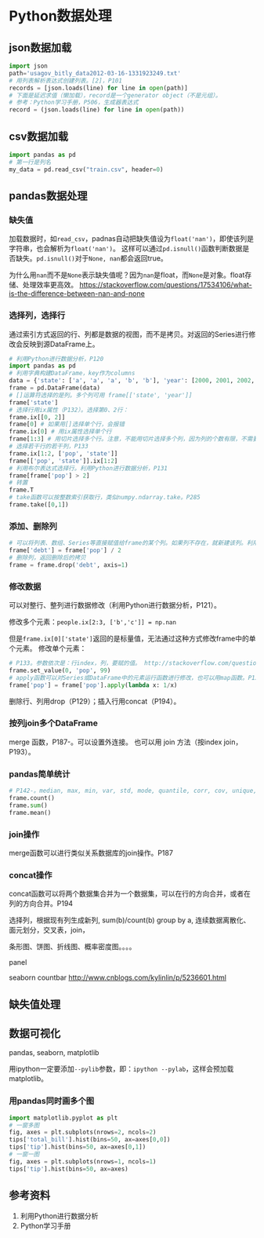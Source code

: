 # Python数据处理

## json数据加载

```python
import json
path='usagov_bitly_data2012-03-16-1331923249.txt'
# 用列表解析表达式创建列表。[2]，P101
records = [json.loads(line) for line in open(path)]
# 下面是延迟求值（懒加载），record是一个generator object（不是元组）。
# 参考：Python学习手册，P506，生成器表达式
record = (json.loads(line) for line in open(path))
```

## csv数据加载

```python
import pandas as pd
# 第一行是列名
my_data = pd.read_csv("train.csv", header=0)
```

## pandas数据处理

### 缺失值

加载数据时，如`read_csv`，padnas自动把缺失值设为`float('nan')`，即使该列是字符串，也会解析为`float('nan')`。
这样可以通过`pd.isnull()`函数判断数据是否缺失。`pd.isnull()`对于`None, nan`都会返回true。

为什么用`nan`而不是`None`表示缺失值呢？因为`nan`是float，而`None`是对象。float存储、处理效率更高效。
https://stackoverflow.com/questions/17534106/what-is-the-difference-between-nan-and-none

### 选择列，选择行

通过索引方式返回的行、列都是数据的视图，而不是拷贝。对返回的Series进行修改会反映到源DataFrame上。
```python
# 利用Python进行数据分析，P120
import pandas as pd
# 利用字典构建DataFrame，key作为columns
data = {'state': ['a', 'a', 'a', 'b', 'b'], 'year': [2000, 2001, 2002, 2001, 2002], 'pop': [1.5, 1.7, 3.6, 2.4, 2.9]}
frame = pd.DataFrame(data)
# []运算符选择的是列。多个列可用 frame[['state', 'year']]
frame['state']
# 选择行用ix属性（P132）。选择第0、2行： 
frame.ix[[0, 2]]
frame[0] # 如果用[]选择单个行，会报错
frame.ix[0] # 用ix属性选择单个行
frame[1:3] # 用切片选择多个行。注意，不能用切片选择多个列，因为列的个数有限，不需要切片，用列表就可以。
# 选择若干行的若干列，P133
frame.ix[1:2, ['pop', 'state']]
frame[['pop', 'state']].ix[1:2]
# 利用布尔表达式选择行。利用Python进行数据分析，P131
frame[frame['pop'] > 2]
# 转置
frame.T
# take函数可以按整数索引获取行，类似numpy.ndarray.take。P285
frame.take([0,1])
```

### 添加、删除列

```python
# 可以将列表、数组、Series等直接赋值给frame的某个列。如果列不存在，就新建该列。利用Python进行数据分析，P121
frame['debt'] = frame['pop'] / 2
# 删除列，返回删除后的拷贝
frame = frame.drop('debt', axis=1)
```

### 修改数据

可以对整行、整列进行数据修改（利用Python进行数据分析，P121）。

修改多个元素：`people.ix[2:3, ['b','c']] = np.nan`

但是`frame.ix[0]['state']`返回的是标量值，无法通过这种方式修改frame中的单个元素。
修改单个元素：
```python
# P133。参数依次是：行index，列，要赋的值。 http://stackoverflow.com/questions/13842088/
frame.set_value(0, 'pop', 99)
# apply函数可以对Series或DataFrame中的元素运行函数进行修改，也可以用map函数。P137/138
frame['pop'] = frame['pop'].apply(lambda x: 1/x)
```

删除行、列用drop（P129）；插入行用concat（P194）。

### 按列join多个DataFrame

merge 函数，P187-。可以设置外连接。
也可以用 join 方法（按index join，P193）。

### pandas简单统计

```python
# P142-。median, max, min, var, std, mode, quantile, corr, cov, unique, describe
frame.count()
frame.sum()
frame.mean()
```

### join操作

merge函数可以进行类似关系数据库的join操作。P187

### concat操作

concat函数可以将两个数据集合并为一个数据集，可以在行的方向合并，或者在列的方向合并。P194





选择列，根据现有列生成新列, sum(b)/count(b) group by a, 连续数据离散化、面元划分，交叉表，join，

条形图、饼图、折线图、概率密度图。。。。

panel

seaborn countbar 
http://www.cnblogs.com/kylinlin/p/5236601.html



## 缺失值处理




## 数据可视化

pandas, seaborn, matplotlib

用ipython一定要添加`--pylib`参数，即：`ipython --pylab`，这样会预加载matplotlib。

### 用pandas同时画多个图

```python
import matplotlib.pyplot as plt
# 一窗多图
fig, axes = plt.subplots(nrows=2, ncols=2)
tips['total_bill'].hist(bins=50, ax=axes[0,0])
tips['tip'].hist(bins=50, ax=axes[0,1])
# 一窗一图
fig, axes = plt.subplots(nrows=1, ncols=1)
tips['tip'].hist(bins=50, ax=axes)
```

## 参考资料

1. 利用Python进行数据分析
2. Python学习手册




